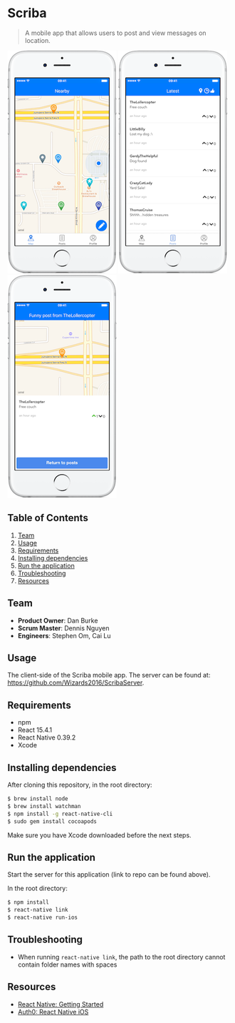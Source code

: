 # Scriba

> A mobile app that allows users to post and view messages on location.

![Map view](/screenshots/map.PNG)
![Nearby posts](/screenshots/nearby.PNG)
![A post](/screenshots/post.PNG)

## Table of Contents

1. [Team](#Team)
2. [Usage](#Usage)
3. [Requirements](#Requirements)
4. [Installing dependencies](#Installing-dependencies)
5. [Run the application](#Run-the-application)
6. [Troubleshooting](#Troubleshooting)
7. [Resources](#Resources)

## Team

  - __Product Owner__: Dan Burke
  - __Scrum Master__: Dennis Nguyen
  - __Engineers__: Stephen Om, Cai Lu

## Usage
The client-side of the Scriba mobile app. The server can be found at: https://github.com/Wizards2016/ScribaServer.

## Requirements

- npm
- React 15.4.1
- React Native 0.39.2
- Xcode

## Installing dependencies
After cloning this repository, in the root directory:
```sh
$ brew install node
$ brew install watchman
$ npm install -g react-native-cli
$ sudo gem install cocoapods
```
Make sure you have Xcode downloaded before the next steps.

## Run the application

Start the server for this application (link to repo can be found above).

In the root directory:
```sh
$ npm install
$ react-native link
$ react-native run-ios
```

## Troubleshooting
- When running `react-native link`, the path to the root directory cannot contain folder names with spaces

## Resources

- [React Native: Getting Started](https://facebook.github.io/react-native/docs/getting-started.html)
- [Auth0: React Native iOS](https://auth0.com/docs/quickstart/native/react-native-ios)

